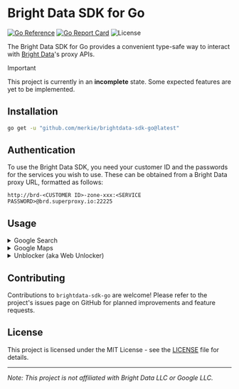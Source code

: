 # Bright Data SDK for Go

[![Go Reference](https://pkg.go.dev/badge/github.com/merkie/brightdata-sdk-go.svg)](https://pkg.go.dev/github.com/merkie/brightdata-sdk-go)
[![Go Report Card](https://goreportcard.com/badge/github.com/merkie/brightdata-sdk-go)](https://goreportcard.com/report/github.com/merkie/brightdata-sdk-go)
![License](https://img.shields.io/badge/license-MIT-green)

The Bright Data SDK for Go provides a convenient type-safe way to interact with [Bright Data](https://brightdata.com/)'s proxy APIs.

> [!IMPORTANT]
> This project is currently in an **incomplete** state. Some expected features are yet to be implemented.

## Installation

```bash
go get -u "github.com/merkie/brightdata-sdk-go@latest"
```

## Authentication

To use the Bright Data SDK, you need your customer ID and the passwords for the services you wish to use. These can be obtained from a Bright Data proxy URL, formatted as follows:

```
http://brd-<CUSTOMER ID>-zone-xxx:<SERVICE PASSWORD>@brd.superproxy.io:22225
```

## Usage

<details>
<summary>Google Search</summary>

### Code:

```go
package main

import (
	"encoding/json"
	"fmt"

	"github.com/merkie/brightdata-sdk-go/serp"
)

func main() {
	// Your BrightData credentials
	BrdCustomerID := "..."
	BrdSerpPassword := "..."

	// The name of your SERP zone ("serp" is the default)
	SerpZoneName := "serp"

	// Connect the SERP zone to the SDK
	// This will not create a new zone, only connect to an existing one
	Serp, err := serp.NewSerpZone(BrdCustomerID, SerpZoneName, BrdSerpPassword)
	if err != nil {
		panic(err)
	}

	// Create a new Google Search request
	req, err := Serp.NewGoogleSearchRequest("github", "us", "en", 0, 10)
	if err != nil {
		panic(err)
	}

	// Execute the request
	resp, err := req.Execute()
	if err != nil {
		panic(err)
	}

	// *optional* Print the response as JSON
	json, err := json.MarshalIndent(resp.Organic[0], "", "  ")
	if err != nil {
		panic(err)
	}

	fmt.Println(string(json))
}
```

### Output:

```json
{
	"link": "https://github.com/",
	"display_link": "https://github.com",
	"title": "GitHub: Let's build from here · GitHub",
	"description": "GitHub is where over 100 million developers shape the future of software, together. Contribute to the open source community, manage your Git repositories, ...",
	"extensions": [
		{
			"type": "site_link",
			"extended": true,
			"text": "Login",
			"link": "https://github.com/login",
			"rank": 1
		},
		{
			"type": "site_link",
			"extended": true,
			"text": "Explore GitHub",
			"link": "https://github.com/explore",
			"rank": 2
		},
		{
			"type": "site_link",
			"extended": true,
			"text": "Join GitHub",
			"link": "https://github.com/signup",
			"rank": 3
		},
		{
			"type": "site_link",
			"extended": true,
			"text": "GitHub Desktop",
			"link": "https://desktop.github.com/",
			"rank": 4
		}
	],
	"rank": 1,
	"global_rank": 1
}
```

</details>

<details>
<summary>Google Maps</summary>

### Code:

```go
package main

import (
	"encoding/json"
	"fmt"

	"github.com/merkie/brightdata-sdk-go/serp"
)

func main() {
	// Your BrightData credentials
	BrdCustomerID := "..."
	BrdSerpPassword := "..."

	// The name of your SERP zone ("serp" is the default)
	SerpZoneName := "serp"

	// Connect the SERP zone to the SDK
	// This will not create a new zone, only connect to an existing one
	Serp, err := serp.NewSerpZone(BrdCustomerID, SerpZoneName, BrdSerpPassword)
	if err != nil {
		panic(err)
	}

	// Create a new Google Search request
	req, err := Serp.NewGoogleMapsRequest("the white house", "us", "en", 0, 10)
	if err != nil {
		panic(err)
	}

	// Execute the request
	resp, err := req.Execute()
	if err != nil {
		panic(err)
	}

	// *optional* Print the response as JSON
	json, err := json.MarshalIndent(resp.Organic[0], "", "  ")
	if err != nil {
		panic(err)
	}

	fmt.Println(string(json))
}
```

### Output:

```json
{
	"title": "The White House",
	"display_link": "whitehouse.gov",
	"link": "https://www.whitehouse.gov/",
	"address": "1600 Pennsylvania Avenue NW, Washington, DC 20500",
	"phone": "+12024561111",
	"category": [
		{
			"title": "Federal government office",
			"id": "federal_government_office"
		},
		{
			"title": "Government office",
			"id": "government_office"
		},
		{
			"title": "Historical place",
			"id": "historic_site"
		},
		{
			"title": "Historical landmark",
			"id": "historical_landmark"
		},
		{
			"title": "Tourist attraction",
			"id": "tourist_attraction"
		}
	],
	"tags": [
		{
			"group_id": "accessibility",
			"group_title": "Accessibility",
			"key_id": "/geo/type/establishment_poi/has_wheelchair_accessible_entrance",
			"value_title": "Has wheelchair accessible entrance"
		},
		{
			"group_id": "accessibility",
			"group_title": "Accessibility",
			"key_id": "/geo/type/establishment_poi/has_wheelchair_accessible_parking",
			"value_title": "Has wheelchair accessible parking lot"
		}
	],
	"summary": "Iconic home of America's president",
	"description": "Landmark, historic home \u0026 office of the United States president, with tours for visitors.",
	"rating": 4,
	"reviews_cnt": 4,
	"latitude": 38.8976763,
	"longitude": -77.0365298,
	"claimed": true,
	"fid": "0x89b7b7bcdecbb1df:0x715969d86d0b76bf",
	"map_id_encoded": "ChIJ37HL3ry3t4kRv3YLbdhpWXE",
	"map_id": "0x89b7b7bcdecbb1df:0x715969d86d0b76bf",
	"map_link": "https://www.google.com/maps/place/data=!3m1!4b1!4m2!3m1!1s0x89b7b7bcdecbb1df:0x715969d86d0b76bf",
	"original_image": "https://lh5.googleusercontent.com/p/AF1QipNfdRntXqqTYW5swoWU2U76NXsf_5-4kvwvwOxN=w408-h272-k-no",
	"image": "https://lh5.googleusercontent.com/p/AF1QipNfdRntXqqTYW5swoWU2U76NXsf_5-4kvwvwOxN=w138-h92-k-no",
	"thumbnail": "https://lh5.googleusercontent.com/p/AF1QipNfdRntXqqTYW5swoWU2U76NXsf_5-4kvwvwOxN=w129-h86-k-no",
	"icon": "",
	"image_url": "https://lh5.googleusercontent.com/p/AF1QipNfdRntXqqTYW5swoWU2U76NXsf_5-4kvwvwOxN=w138-h92-k-no",
	"rank": 1
}
```

</details>

<details>
<summary>Unblocker (aka Web Unlocker)</summary>

### Code:

```go
package main

import (
	"encoding/json"
	"fmt"

	"github.com/merkie/brightdata-sdk-go/unblocker"
)

func main() {
	// Your BrightData credentials
	BrdCustomerID := "..."
	BrdSerpPassword := "..."

	// The name of your Unblocker zone ("unblocker" is the default)
	UnblockerZoneName := "unblocker"

	// Create a new Unblocker zone
	// This will not create a new zone, only connect to an existing one
	//
	// Last three arguments are Country, City and State, these need to be enabled
	// in your BrightData Unblocker dashboard before you can use them
	Unblocker, err := unblocker.NewUnblockerZone(BrdCustomerID, UnblockerZoneName, BrdUnblockerPassword, "", "", "")
	if err != nil {
		panic(err)
	}

	// Create and execute the request
	resp, err := Unblocker.NewRequest("https://www.reddit.com/r/github/").Execute()
	if err != nil {
		panic(err)
	}

	// *optional* Print all post titles
	for _, post := range strings.Split(resp, `slot="full-post-link"`) {
		postTitle := ""
		postHref := ""

		lines := strings.Split(strings.Split(post, "</a>")[0], "\n")[0:5]
		for _, line := range lines {
			if strings.Contains(line, "aria-label=") {
				postTitle = strings.Split(strings.Split(line, `aria-label="`)[1], `"`)[0]
			}
			if strings.Contains(line, "href=") {
				postHref = strings.Split(strings.Split(line, `href="`)[1], `"`)[0]
			}
		}

		if postTitle != "" && postHref != "" {
			fmt.Printf("%s\n%s\n\n", postTitle, postHref)
		}
	}
}
```

### Output:

```
Have or know of a project on Github looking for contributors? Feel free to drop them down to add to the wiki page!
/r/github/comments/c4kccq/have_or_know_of_a_project_on_github_looking_for/

401 when doing HEAD request to github.com
/r/github/comments/1816n3r/401_when_doing_head_request_to_githubcom/

🌟 GitHub Challenge: Improve QA Bots with GH Actions - Crypto Attack Wiki 🌟
/r/github/comments/1818z9p/github_challenge_improve_qa_bots_with_gh_actions/
```

</details>

## Contributing

Contributions to `brightdata-sdk-go` are welcome! Please refer to the project's issues page on GitHub for planned improvements and feature requests.

## License

This project is licensed under the MIT License - see the [LICENSE](LICENSE) file for details.

---

_Note: This project is not affiliated with Bright Data LLC or Google LLC._
